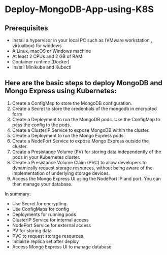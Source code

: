 # Deploy-MongoDB-App-using-K8S
## Prerequisites
- Install a hypervisor in your local PC such as (VMware workstation , virtualbox) for windows
- A Linux, macOS or Windows machine
- At least 2 CPUs and 2 GB of RAM
- Container runtime (Docker)
- Install Minikube and Kubectl


## Here are the basic steps to deploy MongoDB and Mongo Express using Kubernetes:

1. Create a ConfigMap to store the MongoDB configuration.
2. Create a Secret to store the credentials of the mongodb in encrypted form
3. Create a Deployment to run the MongoDB pods. Use the ConfigMap to pass the config to the pods.
4. Create a ClusterIP Service to expose MongoDB within the cluster.
5. Create a Deployment to run the Mongo Express pods.
6. Create a NodePort Service to expose Mongo Express outside the cluster.
7. Create a Presistance Volume (PV) for storing data independently of the pods in your Kubernetes cluster.
8. Create a Presistance Volume Claim (PVC) to allow developers to dynamically request storage resources, without being aware of the implementation of underlying storage devices.
9. Access the Mongo Express UI using the NodePort IP and port. You can then manage your database.


In summary:

- Use Secret for encrypting
-  Use ConfigMaps for config
- Deployments for running pods
- ClusterIP Service for internal access
- NodePort Service for external access
- PV for storing data
- PVC to request storage resources
- Initialize replica set after deploy
- Access Mongo Express UI to manage database

